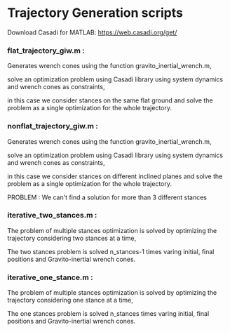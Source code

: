 # Trajectory Generation scripts
Download Casadi for MATLAB: https://web.casadi.org/get/

### flat_trajectory_giw.m :                                                    
Generates wrench cones using the function gravito_inertial_wrench.m,

solve an optimization problem using Casadi library using system dynamics and wrench cones as constraints,

in this case we consider stances on the same flat ground and solve the problem as a single optimization for the whole trajectory. 


### nonflat_trajectory_giw.m :                                                         
Generates wrench cones using the function gravito_inertial_wrench.m,

solve an optimization problem using Casadi library using system dynamics and wrench cones as constraints,

in this case we consider stances on different inclined planes and solve the problem as a single optimization for the whole trajectory.

PROBLEM : We can't find a solution for more than 3 different stances

### iterative_two_stances.m :
The problem of multiple stances optimization is solved by optimizing the trajectory considering two stances at a time,

The two stances problem is solved n_stances-1 times varing initial, final positions and Gravito-inertial wrench cones.
                                        
### iterative_one_stance.m :
The problem of multiple stances optimization is solved by optimizing the trajectory considering one stance at a time,

The one stances problem is solved n_stances times varing initial, final positions and Gravito-inertial wrench cones.
       
